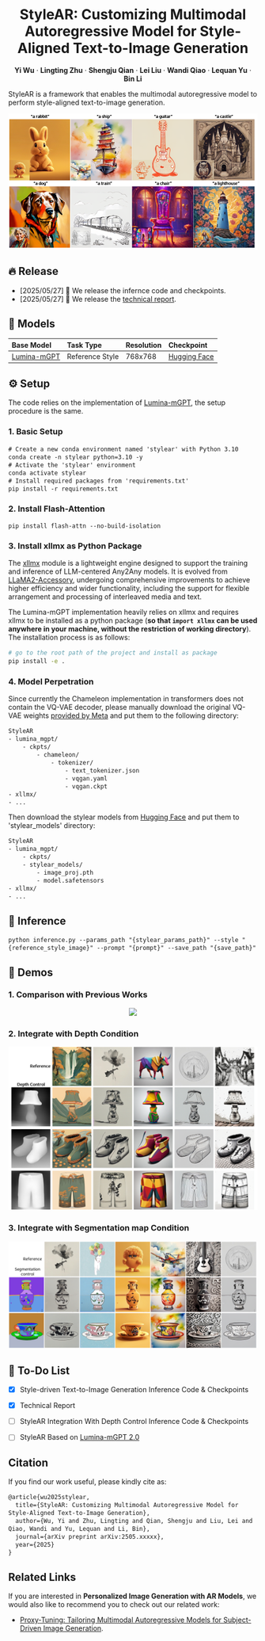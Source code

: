 <div align="center">
<h1>StyleAR: Customizing Multimodal Autoregressive Model for Style-Aligned Text-to-Image Generation</h1>

**Yi Wu** · **Lingting Zhu** · **Shengju Qian** · **Lei Liu** · **Wandi Qiao** · **Lequan Yu** · **Bin Li**

</div>

StyleAR is a framework that enables the multimodal autoregressive model to perform style-aligned text-to-image generation.

<div align="center">
<img src='assets/teaser.png' width = 875 >
</div>

## 🔥 Release
- [2025/05/27] 🎉 We release the infernce code and checkpoints.
- [2025/05/27] 🎉 We release the [technical report](https://arxiv.org/abs/2505.19874).

## 🧰 Models
|Base Model| Task Type | Resolution | Checkpoint |
|:---------|:---------|:--------|:--------|
|[Lumina-mGPT](https://huggingface.co/Alpha-VLLM/Lumina-mGPT-7B-768)| Reference Style |768x768|[Hugging Face](https://huggingface.co/Ani2017/StyleAR)|

## ⚙️ Setup
The code relies on the implementation of [Lumina-mGPT](https://github.com/Alpha-VLLM/Lumina-mGPT/tree/main), the setup procedure is the same.
### 1. Basic Setup

```
# Create a new conda environment named 'stylear' with Python 3.10
conda create -n stylear python=3.10 -y
# Activate the 'stylear' environment
conda activate stylear
# Install required packages from 'requirements.txt'
pip install -r requirements.txt
```

### 2. Install Flash-Attention
```
pip install flash-attn --no-build-isolation
```

### 3. Install xllmx as Python Package
The [xllmx](./xllmx) module is a lightweight engine designed to support the training and inference of
LLM-centered Any2Any models. It is evolved from [LLaMA2-Accessory](https://github.com/Alpha-VLLM/LLaMA2-Accessory), undergoing comprehensive improvements to achieve higher efficiency and
wider functionality, including the support for flexible arrangement and processing of interleaved media and text.

The Lumina-mGPT implementation heavily relies on xllmx and requires xllmx to be installed as a python package (**so that `import xllmx` can be used anywhere in your machine, without the restriction of working directory**).
The installation process is as follows:
```bash
# go to the root path of the project and install as package
pip install -e .
```

### 4. Model Perpetration
Since currently the Chameleon implementation in transformers does not contain the VQ-VAE decoder, please manually download the original VQ-VAE weights [provided by Meta](https://github.com/facebookresearch/chameleon) and
put them to the following directory:

```
StyleAR
- lumina_mgpt/
    - ckpts/
        - chameleon/
            - tokenizer/
                - text_tokenizer.json
                - vqgan.yaml
                - vqgan.ckpt
- xllmx/
- ...
```

Then download the stylear models from [Hugging Face](https://huggingface.co/Ani2017/StyleAR) and put them to 'stylear_models' directory:

```
StyleAR
- lumina_mgpt/
    - ckpts/
    - stylear_models/
        - image_proj.pth
        - model.safetensors
- xllmx/
- ...
```

## 💫 Inference
```
python inference.py --params_path "{stylear_params_path}" --style "{reference_style_image}" --prompt "{prompt}" --save_path "{save_path}"
```

## 🔆 Demos

### 1. Comparison with Previous Works

<p align="center">
  <img src="assets/comparison.png">
</p>

### 2. Integrate with Depth Condition

<p align="center">
  <img src="assets/depth.png">
</p>

### 3. Integrate with Segmentation map Condition

<p align="center">
  <img src="assets/seg.png">
</p>


## 📝 To-Do List
 - [x] Style-driven Text-to-Image Generation Inference Code & Checkpoints
 - [x] Technical Report
 - [ ] StyleAR Integration With Depth Control Inference Code & Checkpoints
 - [ ] StyleAR Based on [Lumina-mGPT 2.0](https://github.com/Alpha-VLLM/Lumina-mGPT-2.0)


## Citation

If you find our work useful, please kindly cite as:
```
@article{wu2025stylear,
  title={StyleAR: Customizing Multimodal Autoregressive Model for Style-Aligned Text-to-Image Generation},
  author={Wu, Yi and Zhu, Lingting and Qian, Shengju and Liu, Lei and Qiao, Wandi and Yu, Lequan and Li, Bin},
  journal={arXiv preprint arXiv:2505.xxxxx},
  year={2025}
}

```

## Related Links
If you are interested in **Personalized Image Generation with AR Models**, we would also like to recommend you to check out our related work:

* [Proxy-Tuning: Tailoring Multimodal Autoregressive Models for Subject-Driven Image Generation](https://arxiv.org/abs/2503.10125).
